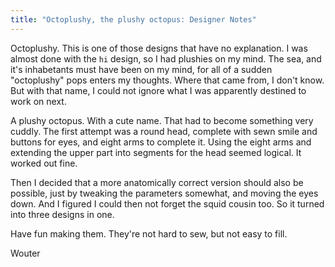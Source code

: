```yaml
---
title: "Octoplushy, the plushy octopus: Designer Notes"
---
```


Octoplushy. This is one of those designs that have no explanation. I was almost done with the `hi` design,
so I had plushies on my mind. The sea, and it's inhabetants must have been on my mind, for all of a sudden
"octoplushy" pops enters my thoughts. Where that came from, I don't know. But with that name, I could not
ignore what I was apparently destined to work on next.

A plushy octopus. With a cute name. That had to become something very cuddly. The first attempt was a round
head, complete with sewn smile and buttons for eyes, and eight arms to complete it. Using the eight arms and
extending the upper part into segments for the head seemed logical. It worked out fine. 

Then I decided that a more anatomically correct version should also be possible, just by tweaking the parameters somewhat,
and moving the eyes down. And I figured I could then not forget the squid cousin too. So it turned into three designs in one.

Have fun making them. They're not hard to sew, but not easy to fill.

Wouter
